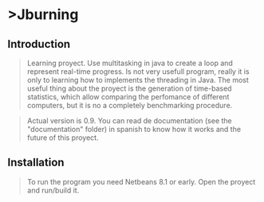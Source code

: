 # >Jburning

## Introduction

>Learning proyect. Use multitasking in java to create a loop and represent real-time progress. Is not very usefull program, really it is only to learning how to implements the threading in Java. The most useful thing about the proyect is the generation of time-based statistics, which allow comparing the perfomance of different computers, but it is no a completely benchmarking procedure.

>Actual version is 0.9. You can read de documentation (see the "documentation" folder) in spanish to know how it works and the future of this proyect.

## Installation

> To run the program you need Netbeans 8.1 or early. Open the proyect and run/build it.